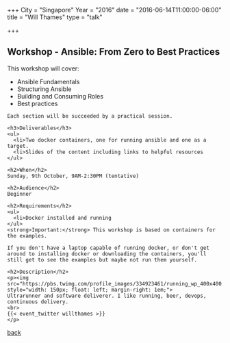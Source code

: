 +++
City = "Singapore"
Year = "2016"
date = "2016-06-14T11:00:00-06:00"
title = "Will Thames"
type = "talk"

+++

<div class="span-15">
  <div class="span-15 last">
    <h2>Workshop - Ansible: From Zero to Best Practices</h2>
    This workshop will cover:
    <ul>
    <li>Ansible Fundamentals
    <li>Structuring Ansible
    <li>Building and Consuming Roles
    <li>Best practices
    </ul>

    Each section will be succeeded by a practical session.

    <h3>Deliverables</h3>
    <ul>
      <li>Two docker containers, one for running ansible and one as a target.
      <li>Slides of the content including links to helpful resources
    </ul>

    <h2>When</h2>
    Sunday, 9th October, 9AM-2:30PM (tentative)

    <h2>Audience</h2>
    Beginner

    <h2>Requirements</h2>
    <ul>
      <li>Docker installed and running
    </ul>
    <strong>Important:</strong> This workshop is based on containers for the examples.

    If you don't have a laptop capable of running docker, or don't get around to installing docker or downloading the containers, you'll still get to see the examples but maybe not run them yourself.

    <h2>Description</h2>
    <p><img src="https://pbs.twimg.com/profile_images/334923461/running_wp_400x400.jpg" style="width: 150px; float: left; margin-right: 1em;">
    Ultrarunner and software deliverer. I like running, beer, devops, continuous delivery.
    <br>
    {{< event_twitter willthames >}}
    </p>
  </div>
  <a href="/events/2016-singapore/proposals/">back</a>
</div>
